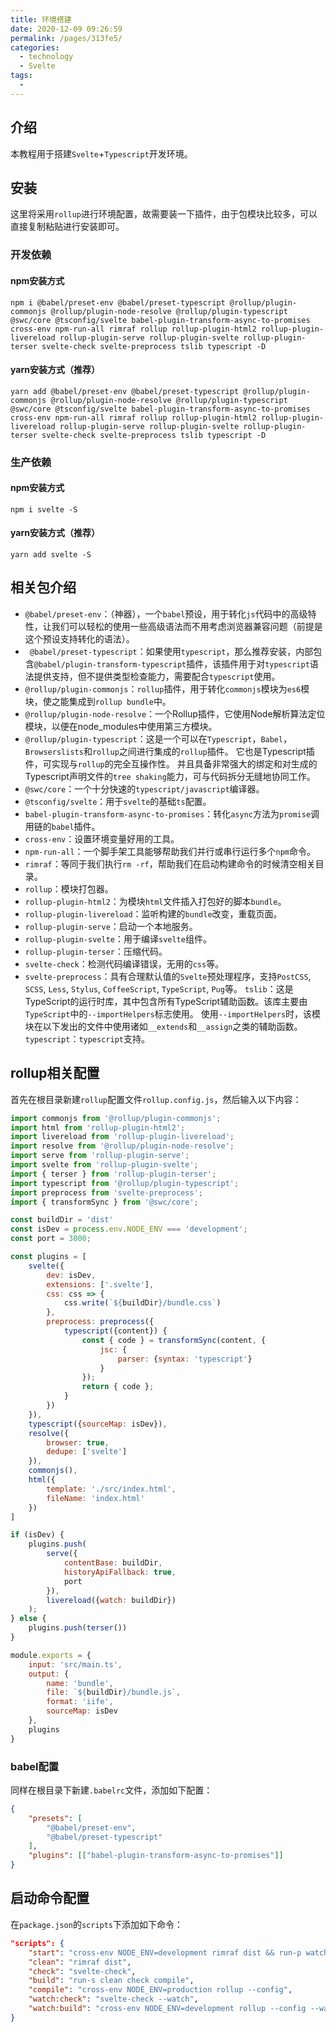 ```yaml
---
title: 环境搭建
date: 2020-12-09 09:26:59
permalink: /pages/313fe5/
categories:
  - technology
  - Svelte
tags:
  - 
---
```

## 介绍

本教程用于搭建`Svelte`+`Typescript`开发环境。

## 安装

这里将采用`rollup`进行环境配置，故需要装一下插件，由于包模块比较多，可以直接复制粘贴进行安装即可。

### 开发依赖

#### npm安装方式

```shell
npm i @babel/preset-env @babel/preset-typescript @rollup/plugin-commonjs @rollup/plugin-node-resolve @rollup/plugin-typescript @swc/core @tsconfig/svelte babel-plugin-transform-async-to-promises cross-env npm-run-all rimraf rollup rollup-plugin-html2 rollup-plugin-livereload rollup-plugin-serve rollup-plugin-svelte rollup-plugin-terser svelte-check svelte-preprocess tslib typescript -D

```

#### yarn安装方式（推荐）

```shell
yarn add @babel/preset-env @babel/preset-typescript @rollup/plugin-commonjs @rollup/plugin-node-resolve @rollup/plugin-typescript @swc/core @tsconfig/svelte babel-plugin-transform-async-to-promises cross-env npm-run-all rimraf rollup rollup-plugin-html2 rollup-plugin-livereload rollup-plugin-serve rollup-plugin-svelte rollup-plugin-terser svelte-check svelte-preprocess tslib typescript -D

```

### 生产依赖

#### npm安装方式

```shell
npm i svelte -S
```

#### yarn安装方式（推荐）

```shell
yarn add svelte -S
```

## 相关包介绍
- `@babel/preset-env`：（神器），一个`babel`预设，用于转化`js`代码中的高级特性，让我们可以轻松的使用一些高级语法而不用考虑浏览器兼容问题（前提是这个预设支持转化的语法）。
- ` @babel/preset-typescript`：如果使用`typescript`，那么推荐安装，内部包含`@babel/plugin-transform-typescript`插件，该插件用于对`typescript`语法提供支持，但不提供类型检查能力，需要配合`typescript`使用。
- `@rollup/plugin-commonjs`：`rollup`插件，用于转化`commonjs`模块为`es6`模块，使之能集成到`rollup bundle`中。
- `@rollup/plugin-node-resolve`：一个Rollup插件，它使用Node解析算法定位模块，以便在node_modules中使用第三方模块。
- `@rollup/plugin-typescript`：这是一个可以在`Typescript`，`Babel`，`Browserslists`和`rollup`之间进行集成的`rollup`插件。 它也是Typescript插件，可实现与`rollup`的完全互操作性。 并且具备非常强大的绑定和对生成的Typescript声明文件的`tree shaking`能力，可与代码拆分无缝地协同工作。
- `@swc/core`：一个十分快速的`typescript/javascript`编译器。
- `@tsconfig/svelte`：用于`svelte`的基础`ts`配置。
- `babel-plugin-transform-async-to-promises`：转化`async`方法为`promise`调用链的`babel`插件。
- `cross-env`：设置环境变量好用的工具。
- `npm-run-all`：一个脚手架工具能够帮助我们并行或串行运行多个`npm`命令。
- `rimraf`：等同于我们执行`rm -rf`，帮助我们在启动构建命令的时候清空相关目录。
- `rollup`：模块打包器。
- `rollup-plugin-html2`：为模块`html`文件插入打包好的脚本`bundle`。
- `rollup-plugin-livereload`：监听构建的`bundle`改变，重载页面。
- `rollup-plugin-serve`：启动一个本地服务。
- `rollup-plugin-svelte`：用于编译`svelte`组件。
- `rollup-plugin-terser`：压缩代码。
- `svelte-check`：检测代码编译错误，无用的`css`等。
- `svelte-preprocess`：具有合理默认值的`Svelte`预处理程序，支持`PostCSS`, `SCSS`, `Less`, `Stylus`, `CoffeeScript`, `TypeScript`, `Pug`等。
`tslib`：这是TypeScript的运行时库，其中包含所有TypeScript辅助函数。该库主要由`TypeScript`中的`--importHelpers`标志使用。 使用`--importHelpers`时，该模块在以下发出的文件中使用诸如`__extends`和`__assign`之类的辅助函数。
`typescript`：`typescript`支持。

## rollup相关配置

首先在根目录新建`rollup`配置文件`rollup.config.js`，然后输入以下内容：

```js
import commonjs from '@rollup/plugin-commonjs';
import html from 'rollup-plugin-html2';
import livereload from 'rollup-plugin-livereload';
import resolve from '@rollup/plugin-node-resolve';
import serve from 'rollup-plugin-serve';
import svelte from 'rollup-plugin-svelte';
import { terser } from 'rollup-plugin-terser';
import typescript from '@rollup/plugin-typescript';
import preprocess from 'svelte-preprocess';
import { transformSync } from '@swc/core';

const buildDir = 'dist'
const isDev = process.env.NODE_ENV === 'development';
const port = 3000;

const plugins = [
    svelte({
        dev: isDev,
        extensions: ['.svelte'],
        css: css => {
            css.write(`${buildDir}/bundle.css`)
        },
        preprocess: preprocess({
            typescript({content}) {
                const { code } = transformSync(content, {
                    jsc: {
                        parser: {syntax: 'typescript'}
                    }
                });
                return { code };
            }
        })
    }),
    typescript({sourceMap: isDev}),
    resolve({
        browser: true,
        dedupe: ['svelte']
    }),
    commonjs(),
    html({
        template: './src/index.html',
        fileName: 'index.html'
    })
]

if (isDev) {
    plugins.push(
        serve({
            contentBase: buildDir,
            historyApiFallback: true,
            port
        }),
        livereload({watch: buildDir})
    );
} else {
    plugins.push(terser())
}

module.exports = {
    input: 'src/main.ts',
    output: {
        name: 'bundle',
        file: `${buildDir}/bundle.js`,
        format: 'iife',
        sourceMap: isDev
    },
    plugins
}
```

### babel配置

同样在根目录下新建`.babelrc`文件，添加如下配置：

```json
{
    "presets": [
        "@babel/preset-env",
        "@babel/preset-typescript"
    ],
    "plugins": [["babel-plugin-transform-async-to-promises"]]
}
```

## 启动命令配置

在`package.json`的`scripts`下添加如下命令：

```json
"scripts": {
    "start": "cross-env NODE_ENV=development rimraf dist && run-p watch:*",
    "clean": "rimraf dist",
    "check": "svelte-check",
    "build": "run-s clean check compile",
    "compile": "cross-env NODE_ENV=production rollup --config",
    "watch:check": "svelte-check --watch",
    "watch:build": "cross-env NODE_ENV=development rollup --config --watch"
}
```